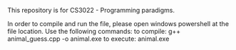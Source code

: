 This repository is for CS3022 - Programming paradigms.

In order to compile and run the file, please open windows powershell at the file location. Use the following commands: 
to compile: g++ animal_guess.cpp -o animal.exe
to execute: animal.exe
